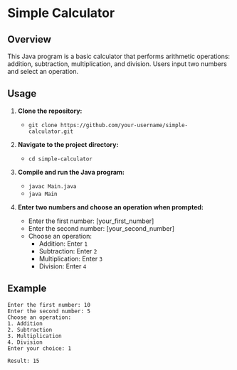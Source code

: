 # Simple Calculator

## Overview
This Java program is a basic calculator that performs arithmetic operations: addition, subtraction, multiplication, and division. Users input two numbers and select an operation.

## Usage
1. **Clone the repository:**
   - `git clone https://github.com/your-username/simple-calculator.git`

2. **Navigate to the project directory:**
   - `cd simple-calculator`

3. **Compile and run the Java program:**
   - `javac Main.java`
   - `java Main`

4. **Enter two numbers and choose an operation when prompted:**
   - Enter the first number: [your_first_number]
   - Enter the second number: [your_second_number]
   - Choose an operation:
     - Addition: Enter `1`
     - Subtraction: Enter `2`
     - Multiplication: Enter `3`
     - Division: Enter `4`

## Example
```plaintext
Enter the first number: 10
Enter the second number: 5
Choose an operation:
1. Addition
2. Subtraction
3. Multiplication
4. Division
Enter your choice: 1

Result: 15

